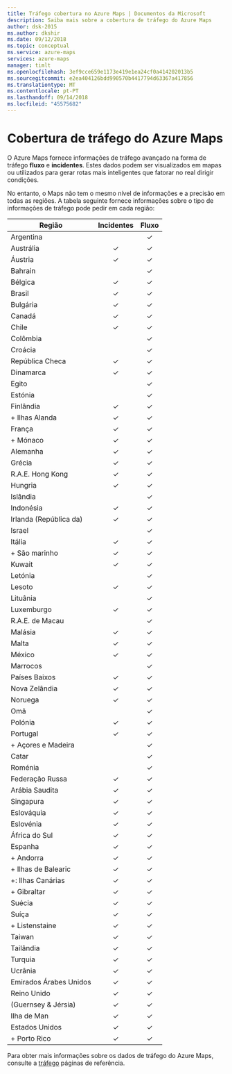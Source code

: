 ```yaml
---
title: Tráfego cobertura no Azure Maps | Documentos da Microsoft
description: Saiba mais sobre a cobertura de tráfego do Azure Maps
author: dsk-2015
ms.author: dkshir
ms.date: 09/12/2018
ms.topic: conceptual
ms.service: azure-maps
services: azure-maps
manager: timlt
ms.openlocfilehash: 3ef9cce659e1173e419e1ea24cf0a414202013b5
ms.sourcegitcommit: e2ea404126bdd990570b4417794d63367a417856
ms.translationtype: MT
ms.contentlocale: pt-PT
ms.lasthandoff: 09/14/2018
ms.locfileid: "45575682"
---
```

# <a name="azure-maps-traffic-coverage"></a>Cobertura de tráfego do Azure Maps

O Azure Maps fornece informações de tráfego avançado na forma de tráfego **fluxo** e **incidentes**. Estes dados podem ser visualizados em mapas ou utilizados para gerar rotas mais inteligentes que fatorar no real dirigir condições. 

No entanto, o Maps não tem o mesmo nível de informações e a precisão em todas as regiões. A tabela seguinte fornece informações sobre o tipo de informações de tráfego pode pedir em cada região: 

|Região  |Incidentes  |Fluxo  |
|---------|:---------:|:---------:|
|Argentina      |         |✓         |
|Austrália     |✓         |✓        |
|Áustria     |✓         |✓         |
|Bahrain     |         |✓         |
|Bélgica     |✓         |✓         |
|Brasil     |✓         |✓         |
|Bulgária     |✓         |✓         |
|Canadá     |✓         |✓         |
|Chile     |✓         |✓         |
|Colômbia      |         |✓         |
|Croácia     |         |✓         |
|República Checa     |✓         |✓         |
|Dinamarca     |✓         |✓         |
|Egito     |         |✓         |
|Estónia     |         | ✓        |
|Finlândia     |✓         |✓         |
|+ Ilhas Alanda      |✓         |✓         |
|França     |✓         |✓         |
|+ Mónaco     |✓         |✓         |
|Alemanha     |✓         |✓         |
|Grécia     |✓         |✓         |
|R.A.E. Hong Kong     |✓         |✓         |
|Hungria     |✓         |✓         |
|Islândia     |         |✓         |
|Indonésia     |✓         |✓         |
|Irlanda (República da)     |✓         |✓         |
|Israel     |         |✓         |
|Itália     |✓         |✓        |
|+ São marinho     |✓         |✓         |
|Kuwait     |✓         |✓         |
|Letónia     |         |✓         |
|Lesoto     |✓         |✓         |
|Lituânia     |         |✓         |
|Luxemburgo     |✓         |✓         |
|R.A.E. de Macau     |         |✓         |
|Malásia     |✓         |✓         |
|Malta     |✓         |✓         |
|México     |✓         |✓         |
|Marrocos     |         |✓         |
|Países Baixos     |✓         |✓         |
|Nova Zelândia     |✓         |✓         |
|Noruega     |✓         |✓         |
|Omã     |         |✓         |
|Polónia     |✓         |✓         |
|Portugal     |✓         |✓         |
|+ Açores e Madeira     |         |✓         |
|Catar     |         |✓         |
|Roménia     |         |✓         |
|Federação Russa     |✓         |✓         |
|Arábia Saudita     |✓         |✓         |
|Singapura     |✓         |✓         |
|Eslováquia     |✓         |✓         |
|Eslovénia     |✓         |✓         |
|África do Sul     |✓         |✓         |
|Espanha     |✓         |✓         |
|+ Andorra     |✓         |✓         |
|+ Ilhas de Balearic     |✓         |✓         |
|+: Ilhas Canárias     |✓         |✓         |
|+ Gibraltar     |✓         |✓         |
|Suécia     |✓         |✓         |
|Suíça     |✓         |✓        |
|+ Listenstaine      |✓         |✓         |
|Taiwan     |✓         |✓        |
|Tailândia     |✓         |✓        |
|Turquia     |✓         |✓         |
|Ucrânia     |✓         |✓         |
|Emirados Árabes Unidos     |✓         |✓         |
|Reino Unido     |✓         |✓         |
|(Guernsey & Jérsia)     |✓         |✓         |
|Ilha de Man     |✓         |✓         |
|Estados Unidos     |✓         |✓        |
|+ Porto Rico     |✓         |✓         |

Para obter mais informações sobre os dados de tráfego do Azure Maps, consulte a [tráfego](https://docs.microsoft.com/rest/api/maps/traffic) páginas de referência.
